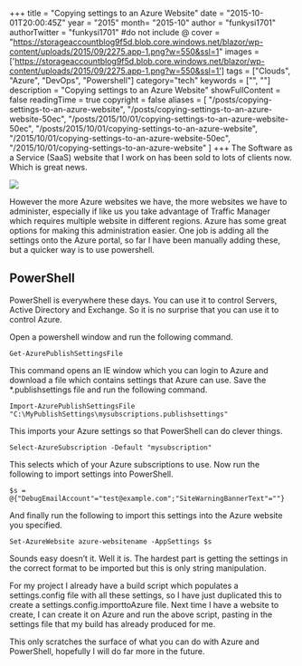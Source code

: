 +++
title = "Copying settings to an Azure Website"
date = "2015-10-01T20:00:45Z"
year = "2015"
month= "2015-10"
author = "funkysi1701"
authorTwitter = "funkysi1701" #do not include @
cover = "https://storageaccountblog9f5d.blob.core.windows.net/blazor/wp-content/uploads/2015/09/2275.app-1.png?w=550&ssl=1"
images = ['https://storageaccountblog9f5d.blob.core.windows.net/blazor/wp-content/uploads/2015/09/2275.app-1.png?w=550&ssl=1']
tags = ["Clouds", "Azure", "DevOps", "Powershell"]
category="tech"
keywords = ["", ""]
description =  "Copying settings to an Azure Website"
showFullContent = false
readingTime = true
copyright = false
aliases = [
    "/posts/copying-settings-to-an-azure-website",
    "/posts/copying-settings-to-an-azure-website-50ec",
    "/posts/2015/10/01/copying-settings-to-an-azure-website-50ec",
    "/posts/2015/10/01/copying-settings-to-an-azure-website",
    "/2015/10/01/copying-settings-to-an-azure-website-50ec",
    "/2015/10/01/copying-settings-to-an-azure-website"
]
+++
The Software as a Service (SaaS) website that I work on has been sold to lots of clients now. Which is great news.

![](https://storageaccountblog9f5d.blob.core.windows.net/blazor/wp-content/uploads/2015/09/2275.app-1.png?w=550&ssl=1)

However the more Azure websites we have, the more websites we have to administer, especially if like us you take advantage of Traffic Manager which requires multiple website in different regions. Azure has some great options for making this administration easier. One job is adding all the settings onto the Azure portal, so far I have been manually adding these, but a quicker way is to use powershell.

## PowerShell

PowerShell is everywhere these days. You can use it to control Servers, Active Directory and Exchange. So it is no surprise that you can use it to control Azure.

Open a powershell window and run the following command.

```
Get-AzurePublishSettingsFile
```
This command opens an IE window which you can login to Azure and download a file which contains settings that Azure can use. Save the *.publishsettings file and run the following command.

```
Import-AzurePublishSettingsFile "C:\MyPublishSettings\mysubscriptions.publishsettings"
```
This imports your Azure settings so that PowerShell can do clever things.

```
Select-AzureSubscription -Default "mysubscription"
```
This selects which of your Azure subscriptions to use. Now run the following to import settings into PowerShell.

```
$s = @{"DebugEmailAccount"="test@example.com";"SiteWarningBannerText"=""}
```
And finally run the following to import this settings into the Azure website you specified.

```
Set-AzureWebsite azure-websitename -AppSettings $s
```
Sounds easy doesn’t it. Well it is. The hardest part is getting the settings in the correct format to be imported but this is only string manipulation.

For my project I already have a build script which populates a settings.config file with all these settings, so I have just duplicated this to create a settings.config.importtoAzure file. Next time I have a website to create, I can create it on Azure and run the above script, pasting in the settings file that my build has already produced for me.

This only scratches the surface of what you can do with Azure and PowerShell, hopefully I will do far more in the future.
